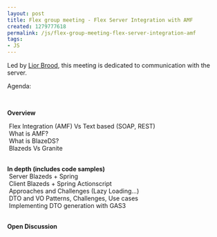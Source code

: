 ```yaml
---
layout: post
title: Flex group meeting - Flex Server Integration with AMF
created: 1279777618
permalink: /js/flex-group-meeting-flex-server-integration-amf
tags:
- JS
---
```

<p>Led by <a href="http://www.tikalk.com/users/liorb">Lior Brood</a>, this meeting is dedicated to communication with the server.</p>
<p>Agenda:</p>
<p>&nbsp;</p>
<p><strong>Overview</strong></p>
<p>&nbsp;Flex Integration (AMF) Vs Text based (SOAP, REST)<br />
&nbsp;What is AMF?<br />
&nbsp;What is BlazeDS?<br />
&nbsp;Blazeds Vs Granite</p>
<p><br />
<strong>In depth (includes code samples)<br />
</strong>&nbsp;Server Blazeds + Spring<br />
&nbsp;Client Blazeds + Spring Actionscript<br />
&nbsp;Approaches and Challenges (Lazy Loading...)<br />
&nbsp;DTO and VO Patterns, Challenges, Use cases<br />
&nbsp;Implementing DTO generation with GAS3</p>
<p><br />
<strong>Open Discussion</strong></p>
